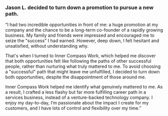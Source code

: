### **Jason L. decided to turn down a promotion to pursue a new path.**

“I had two incredible opportunities in front of me: a huge promotion at my company and the chance to be a long-term co-founder of a rapidly growing business. My family and friends were impressed and encouraged me to seize the "success" I had earned. However, deep down, I felt hesitant and unsatisfied, without understanding why.

That's when I turned to Inner Compass Work, which helped me discover that both opportunities felt like following the paths of other successful people, rather than nurturing what truly mattered to me. To avoid choosing a "successful" path that might leave me unfulfilled, I decided to turn down both opportunities, despite the disappointment of those around me.

Inner Compass Work helped me identify what genuinely mattered to me. As a result, I crafted a less flashy but far more fulfilling career path in a services business, instead of a venture-backed technology company. I enjoy my day-to-day, I’m passionate about the impact I create for my customers, and I have lots of control and flexibility over my time.”
